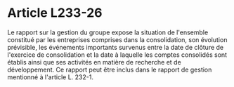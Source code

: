 # Article L233-26

Le rapport sur la gestion du groupe expose la situation de l'ensemble constitué par les entreprises comprises dans la consolidation, son évolution prévisible, les événements importants survenus entre la date de clôture de l'exercice de consolidation et la date à laquelle les comptes consolidés sont établis ainsi que ses activités en matière de recherche et de développement. Ce rapport peut être inclus dans le rapport de gestion mentionné à l'article L. 232-1.
